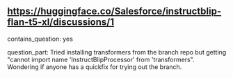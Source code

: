## https://huggingface.co/Salesforce/instructblip-flan-t5-xl/discussions/1

contains_question: yes

question_part: Tried installing transformers from the branch repo but getting "cannot import name 'InstructBlipProcessor' from 'transformers". Wondering if anyone has a quickfix for trying out the branch.